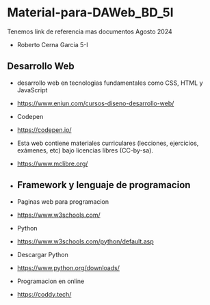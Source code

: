 # Material-para-DAWeb_BD_5I
Tenemos link de referencia mas documentos Agosto 2024
- Roberto Cerna Garcia 5-I

## Desarrollo Web
- desarrollo web en tecnologias fundamentales como CSS, HTML y JavaScript
- https://www.eniun.com/cursos-diseno-desarrollo-web/

- Codepen
- https://codepen.io/

- Esta web contiene materiales curriculares (lecciones, ejercicios, exámenes, etc) bajo licencias libres (CC-by-sa).
- https://www.mclibre.org/

- ## Framework y lenguaje de programacion
- Paginas web para programacion
- https://www.w3schools.com/
- Python
- https://www.w3schools.com/python/default.asp
- Descargar Python
- https://www.python.org/downloads/

- Programacion en online
- https://coddy.tech/

